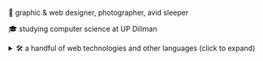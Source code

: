 👋 graphic & web designer, photographer, avid sleeper

🎓 studying computer science at UP Diliman

<details>
  <summary>🛠 a handful of web technologies and other languages (click to expand)</summary>

- HTML5 (vanilla and Bootstrap)  
- some Vue 2 + Vuetify (learning Vue 3)
- some PHP & SQL
- Adobe Ps/Lr/Ai (learning Pr, Ae)
- Figma
- Python 3 (discord.py, Flask)
- some C/C++
- Unix (Bash) scripting
</details>
